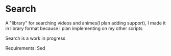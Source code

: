 # Search
A "library" for searching videos and animes(I plan adding support), I made it 
in library format because I plan implementing on my other scripts

Search is a work in progress

Requirements: Sed
